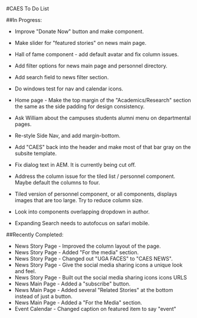 #CAES To Do List


##In Progress:
- Improve "Donate Now" button and make component.
- Make slider for "featured stories" on news main page.
- Hall of fame component - add default avatar and fix column issues.
- Add filter options for news main page and personnel directory.
- Add search field to news filter section.
- Do windows test for nav and calendar icons.

- Home page - Make the top margin of the "Academics/Research" section the same as the side padding for design consistency.
- Ask William about the campuses students alumni menu on departmental pages.
- Re-style Side Nav, and add margin-bottom.
- Add "CAES" back into the header and make most of that bar gray on the subsite template.
- Fix dialog text in AEM. It is currently being cut off.
- Address the column issue for the tiled list / personnel component.  Maybe default the columns to four.
- Tiled version of personnel component, or all components, displays images that are too large.  Try to reduce column size.
- Look into components overlapping dropdown in author.
- Expanding Search needs to autofocus on safari mobile.

##Recently Completed:
- News Story Page - Improved the column layout of the page.
- News Story Page - Added "For the media" section.
- News Story Page - Changed out "UGA FACES" to "CAES NEWS".
- News Story Page - Give the social media sharing icons a unique look and feel.
- News Story Page - Built out the social media sharing icons icons URLS
- News Main Page - Added a "subscribe" button.
- News Main Page - Added several "Related Stories" at the bottom instead of just a button.
- News Main Page - Added a "For the Media" section.
- Event Calendar - Changed caption on featured item to say "event"
